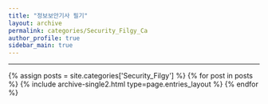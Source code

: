 ```yaml
---
title: "정보보안기사 필기"
layout: archive
permalink: categories/Security_Filgy_Ca
author_profile: true
sidebar_main: true
---
```


<!-- 공백이 포함되어 있는 카테고리 이름의 경우 site.categories['a b c'] 이런식으로! -->

***

{% assign posts = site.categories['Security_Filgy'] %}
{% for post in posts %} {% include archive-single2.html type=page.entries_layout %} {% endfor %}
